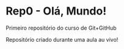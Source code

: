 # Rep0 - Olá, Mundo!
 Primeiro repositório do curso de Git+GitHub

 Repositório criado durante uma aula au vivo!
 